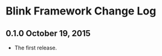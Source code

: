 Blink Framework Change Log
==========================

0.1.0 October 19, 2015
---------------------

- The first release.
